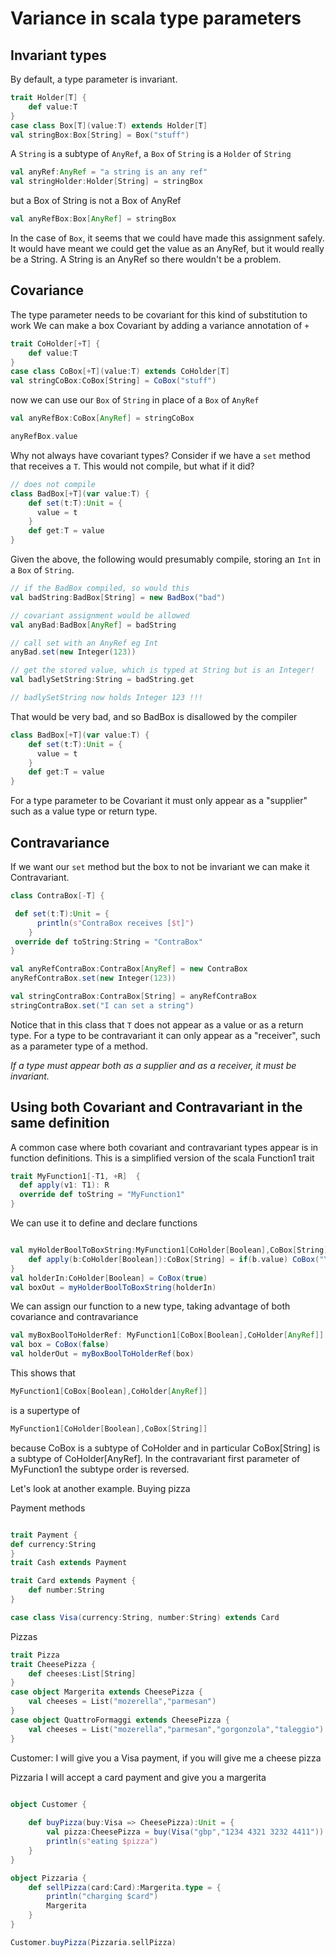# Variance in scala type parameters

## Invariant types

By default, a type parameter is invariant.

```scala mdoc
trait Holder[T] {
    def value:T
}
case class Box[T](value:T) extends Holder[T]
val stringBox:Box[String] = Box("stuff")
```

A `String` is a subtype of `AnyRef`, a `Box` of `String` is a `Holder` of `String`
```scala mdoc
val anyRef:AnyRef = "a string is an any ref"
val stringHolder:Holder[String] = stringBox
```

but a Box of String is not a Box of AnyRef
```scala mdoc:fail
val anyRefBox:Box[AnyRef] = stringBox
```

In the case of `Box`, it seems that we could have made this assignment safely.
It would have meant we could get the value as an AnyRef, but it would really be a String.
A String is an AnyRef so there wouldn't be a problem.

## Covariance
The type parameter needs to be covariant for this kind of substitution to work
We can make a box Covariant by adding a variance annotation of `+`

```scala mdoc
trait CoHolder[+T] {
    def value:T
}
case class CoBox[+T](value:T) extends CoHolder[T]
val stringCoBox:CoBox[String] = CoBox("stuff")
```
now we can use our `Box` of `String` in place of a `Box` of `AnyRef`
```scala mdoc
val anyRefBox:CoBox[AnyRef] = stringCoBox

anyRefBox.value
```

Why not always have covariant types?
Consider if we have a `set` method that receives a `T`. 
This would not compile, but what if it did?
```scala
// does not compile
class BadBox[+T](var value:T) {
    def set(t:T):Unit = {
      value = t
    }
    def get:T = value  
}
```
Given the above, the following would presumably compile,
storing an `Int` in a `Box` of `String`.
``` scala
// if the BadBox compiled, so would this
val badString:BadBox[String] = new BadBox("bad")

// covariant assignment would be allowed
val anyBad:BadBox[AnyRef] = badString

// call set with an AnyRef eg Int
anyBad.set(new Integer(123))

// get the stored value, which is typed at String but is an Integer!
val badlySetString:String = badString.get

// badlySetString now holds Integer 123 !!!
```
That would be very bad, and so BadBox is disallowed by the compiler

```scala mdoc:fail
class BadBox[+T](var value:T) {
    def set(t:T):Unit = {
      value = t
    }
    def get:T = value  
}
```

For a type parameter to be Covariant it must only appear as a "supplier" such as a value type or return type.

## Contravariance

If we want our `set` method but the box to not be invariant 
we can make it Contravariant.

```scala mdoc
class ContraBox[-T] {

 def set(t:T):Unit = {
      println(s"ContraBox receives [$t]")
    }
 override def toString:String = "ContraBox"   
}

val anyRefContraBox:ContraBox[AnyRef] = new ContraBox
anyRefContraBox.set(new Integer(123))

val stringContraBox:ContraBox[String] = anyRefContraBox
stringContraBox.set("I can set a string")

```
Notice that in this class that `T` does not appear as a value or
as a return type. 
For a type to be contravariant it 
can only appear as a "receiver", such as a parameter type of a method.

*If a type must appear both as a supplier and as a receiver, it must be invariant.*

## Using both Covariant and Contravariant in the same definition

A common case where both covariant and contravariant types appear is in function definitions.
This is a simplified version of the scala Function1 trait

```scala mdoc
trait MyFunction1[-T1, +R]  {
  def apply(v1: T1): R
  override def toString = "MyFunction1"
}
```
We can use it to define and declare functions
```scala mdoc

val myHolderBoolToBoxString:MyFunction1[CoHolder[Boolean],CoBox[String]] = new MyFunction1[CoHolder[Boolean],CoBox[String]] {
    def apply(b:CoHolder[Boolean]):CoBox[String] = if(b.value) CoBox("Yes!") else CoBox("No!")
}
val holderIn:CoHolder[Boolean] = CoBox(true) 
val boxOut = myHolderBoolToBoxString(holderIn)
```
We can assign our function to a new type, taking advantage of both
covariance and contravariance
```scala mdoc
val myBoxBoolToHolderRef: MyFunction1[CoBox[Boolean],CoHolder[AnyRef]] = myHolderBoolToBoxString
val box = CoBox(false)
val holderOut = myBoxBoolToHolderRef(box)
```
This shows that
```scala
MyFunction1[CoBox[Boolean],CoHolder[AnyRef]]
```
is a supertype of 
```scala
MyFunction1[CoHolder[Boolean],CoBox[String]]
```

because CoBox is a subtype of CoHolder and in particular CoBox[String] is a subtype of CoHolder[AnyRef].
In the contravariant first parameter of MyFunction1 the subtype order is reversed.


Let's look at another example. Buying pizza

Payment methods
```scala mdoc

trait Payment {
def currency:String
}
trait Cash extends Payment

trait Card extends Payment {
    def number:String 
}

case class Visa(currency:String, number:String) extends Card   
```

Pizzas
```scala mdoc
trait Pizza
trait CheesePizza {
    def cheeses:List[String]
}
case object Margerita extends CheesePizza {
    val cheeses = List("mozerella","parmesan")
}
case object QuattroFormaggi extends CheesePizza {
    val cheeses = List("mozerella","parmesan","gorgonzola","taleggio")
}

```
Customer:
I will give you a Visa payment, if you will give me a cheese pizza

Pizzaria
I will accept a card payment and give you a margerita

```scala mdoc

object Customer {
 
    def buyPizza(buy:Visa => CheesePizza):Unit = {
        val pizza:CheesePizza = buy(Visa("gbp","1234 4321 3232 4411"))
        println(s"eating $pizza")
    }
}

object Pizzaria {
    def sellPizza(card:Card):Margerita.type = {
        println("charging $card")
        Margerita
    }
}

Customer.buyPizza(Pizzaria.sellPizza)
```
